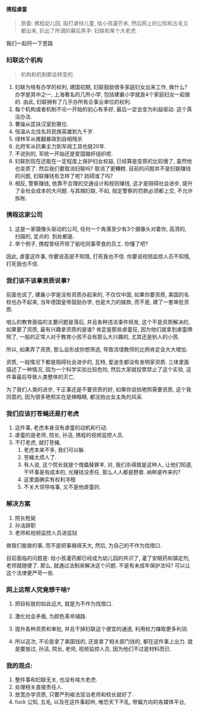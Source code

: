 #### 携程虐童  

>  原委: 携程幼儿园, 殴打虐待儿童, 给小孩灌芥末, 然后网上的公知和五毛又都出来, 扒出了所谓的幕后黑手: 妇联和某个大老虎.

我们一起捋一下思路

### 妇联这个机构

> 机构和机制都会转变的.

1. 妇联为啥有办学的权利, 建国初期, 妇联鼓励很多家庭妇女出来工作, 做什么? 办学是其中之一, 上海著名的几所小学, 包括建襄小学就是4个家庭妇女一起做的. 由此, 妇联拥有了几乎办所有企事业单位的权利.
2. 每个机构或者机制不论一开始的初心有多好, 最后一定会变为利益驱动. 这个真没办法.
3. 曹操从匡扶汉室到篡位.
4. 恒温从北伐名将民族英雄到九千岁.
5. 绿林军从推翻暴政到自相残杀
6. 北府军从抗秦主力到军阀工具也就20年.
7. 不说别的, 军统一开始还是爱国锄奸组织呢.
8. 妇联到现在还能在一定程度上保护妇女权益, 已经算是变质的比较慢了, 虽然他也变质了. 然后我们要取消妇联吗? 取消了更糟糕. 目前的问题并不是妇联赚钱的问题, 妇联赚钱有怎样了呢? 妨碍谁了吗?
9. 相反, 警察赚钱, 依靠不合理的交通设计和规则赚钱, 这才是阻碍社会进步, 提升了全社会成本的大问题. 与其搞妇联, 不如, 规定警察的罚款必须都上交, 不允许拆账.

### 携程这家公司

1. 这是一家摄像头驱动的公司,  任何一个角落至少有3个摄像头对着你, 高清的, 扫描的, 定点的. 到处都是. 
2. 举个例子, 携程曾经开除了偷吃同事零食的员工. 你懂了吧?

因此, 虐童这件事, 你要说高层不知情, 打死我也不信. 你要说视频监控人员不知情, 打死我也不信.

### 我们该不该拿资质说事?

前面也说了, 建襄小学是没有资质办起来的, 不仅仅中国, 如果你要资质, 美国的名校也办不起来, 当年德国皇帝鼓励办学, 也是大力的拨款, 而不是, 建了一套审批资质.

咱么的教育面临的主要问题是落后, 并且各种违法事件频发, 这个不是资质解决的, 如果要了资质, 最有兴趣拿资质的是谁? 肯定是那些虐童狂, 因为他们就拿到虐童牌照了, 一般的正常人对于教育小孩不会有那么大兴趣的, 尤其还是别人的小孩.

所以, 如果弄了资质, 那么会形成你想筛选, 导致流氓教师的比例肯定会大大增加.

资质, 一般情况下都是阻碍社会进步的, 瓦特, 爱迪生都没有发明家资质. 三体里面描述了一种情况, 因为一个科学实验比较危险, 然后大家就投票禁止了这个实验, 这件事最后导致人类整体的灭亡.

为了我们人类的进步, 干正事还是不要资质的好, 如果你说拍艳照需要资质, 这个我同意的, 因为很多艳照实在是辣眼睛, 都没拍出女主角的风采.

###  我们应该打苍蝇还是打老虎

1. 这件事, 老虎本身没有虐童的动机和行动.
2. 虐童的是老师, 院长, 孙洁, 携程的视频监控人员.
3. 不打老虎, 就打苍蝇, 
   1. 老虎本来不多, 我们可以躲.
   2. 苍蝇太烦人了.
   3. 有人说, 这个院长就是个傀儡替罪羊, 对, 我们杀得就是这种人, 让他们知道, 干坏事是有成本的, 光赚钱没责任, 那么人人都是野兽. 纳粹是咋来的?
   4. 这里面确实有权利寻租
   5. 不关大领导啥事, 又不是他虐童的.

### 解决方案

1. 院长枪毙
2. 孙洁辞职
3. 老师和视频监控人员进监狱

做我们能做的事, 而不是把事搞得天大, 然后, 为自己的不作为找借口.

目前面临的问题是: 给小孩灌药都已经成为幼儿园的共识了, 灌了安眠药和镇定剂, 老师就随便了. 那么, 就通过法制来解决这个问题. 不是有未成年保护法吗? 可以让这个法律更严苛一些.



### 网上这帮人究竟想干啥?

1. 把目标放的如此远大, 就是为不作为找借口.

2. 激化社会矛盾, 为颜色革命铺路.

3. 提升各种资质和审批, 并且干掉妇联这个便宜的通道, 利用权力赚取更多利润.

4. 所以这次, 不论是拿了美国钱的, 还是拿了相关部门钱的, 都在这件事上出力. 就是要放过, 孙洁, 院长, 老师, 视频监控人员, 因为他们不过是材料而已.

### 我的观点: 

1. 整件事和妇联无关, 也没有啥大老虎.
2. 处理相关直接责任人.
3. 放宽办学资质, 只要严刑峻法惩治老师和校长就好了.
4. fuck 公知, 五毛, 以及在这件事起哄, 唯恐天下不乱, 带偏方向的各媒体平台,





